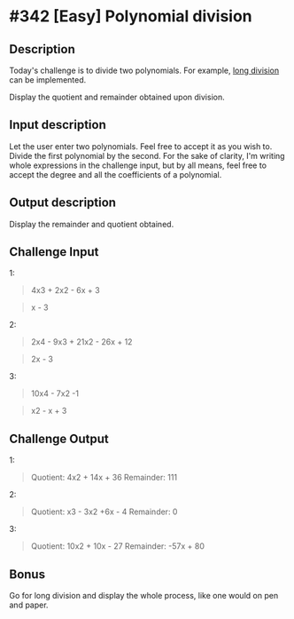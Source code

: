 # #342 [Easy] Polynomial division

## Description
Today's challenge is to divide two polynomials. For example, [long division](https://www.purplemath.com/modules/polydiv3.htm) can be implemented.

Display the quotient and remainder obtained upon division.

## Input description
Let the user enter two polynomials. Feel free to accept it as you wish to. Divide the first polynomial by the second. For the sake of clarity, I'm writing whole expressions in the challenge input, but by all means, feel free to accept the degree and all the coefficients of a polynomial.

## Output description
Display the remainder and quotient obtained.

## Challenge Input
1:
> 4x3 + 2x2 - 6x + 3

> x - 3

2:
> 2x4 - 9x3 + 21x2 - 26x + 12

> 2x - 3

3:
> 10x4 - 7x2 -1

> x2 - x + 3

## Challenge Output
1:
> Quotient: 4x2 + 14x + 36 Remainder: 111

2:
> Quotient: x3 - 3x2 +6x - 4 Remainder: 0

3:
> Quotient: 10x2 + 10x - 27 Remainder: -57x + 80

## Bonus
Go for long division and display the whole process, like one would on pen and paper.